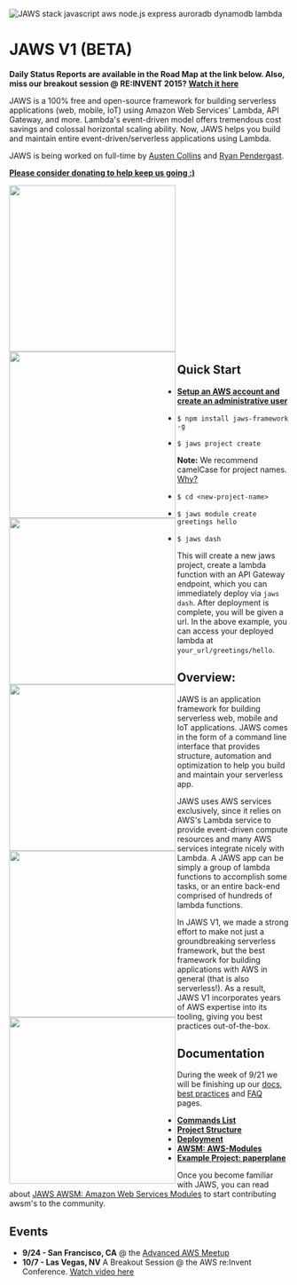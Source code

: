 ![JAWS stack javascript aws node.js express auroradb dynamodb lambda](img/jaws_framework_logo_animated_xl.gif)

JAWS V1 (BETA)
=================================

**Daily Status Reports are available in the Road Map at the link below.  Also, miss our breakout session @ RE:INVENT 2015? [Watch it here](https://www.youtube.com/watch?v=D_U6luQ6I90&feature=youtu.be)**

JAWS is a 100% free and open-source framework for building serverless applications (web, mobile, IoT) using Amazon Web Services' Lambda, API Gateway, and more.  Lambda's event-driven model offers tremendous cost savings and colossal horizontal scaling ability.  Now, JAWS helps you build and maintain entire event-driven/serverless applications using Lambda.

JAWS is being worked on full-time by [Austen Collins](https://twitter.com/austencollins) and [Ryan Pendergast](https://twitter.com/rynop).

**[Please consider donating to help keep us going :)](https://cash.me/$jawsframework)**

<a class="frame" href="https://gitter.im/jaws-framework/JAWS?utm_source=badge&utm_medium=badge&utm_campaign=pr-badge" target="_blank"><img src="img/jaws_gitter_chatroom.png" align="left" width="300"></a>

<br/><br/>

<a href="http://github.us11.list-manage1.com/subscribe?u=b4fad36768cab222f88338995&id=5f8407dded" target="_blank"><img src="img/jaws_email_list.png" align="left" width="300"></a>

<br/><br/>

<a href="https://docs.google.com/document/d/1SeTgtsQc620vcwgGMZ4F2yuWVf-A3JmpTn1VT8pKYsA/edit?usp=sharing" target="_blank"><img src="img/jaws_roadmap.png" align="left" width="300"></a>

<br/><br/>

<a href="http://teespring.com/jaws_og" target="_blank"><img src="img/jaws_shirts.png" align="left" width="300"></a>

<br/><br/>

<a href="https://www.livecoding.tv/jaws/" target="_blank"><img src="img/jaws_livecoding_channel.png" align="left" width="300"></a>

<br/><br/>

<a href="http://stackoverflow.com/questions/tagged/jaws" target="_blank"><img src="img/jaws_stackoverflow_tag.png" align="left" width="300"></a>

<br/><br/><br/>

## Quick Start

*  **[Setup an AWS account and create an administrative user](./docs/account_setup.md)**

*  ```$ npm install jaws-framework -g```

*  ```$ jaws project create```

 **Note:** We recommend camelCase for project names. [Why?](./docs/best_practices.md#project-names)

*  ```$ cd <new-project-name>```

*  ```$ jaws module create greetings hello```

* ```$ jaws dash```

This will create a new jaws project, create a lambda function with an API Gateway endpoint, which you can immediately deploy via
`jaws dash`.  After deployment is complete, you will be given a url.  In the above example, you can access your
deployed lambda at `your_url/greetings/hello`.

## Overview:

JAWS is an application framework for building serverless web, mobile and IoT applications.  JAWS comes in the form of a command line interface that provides structure, automation and optimization to help you build and maintain your serverless app.

JAWS uses AWS services exclusively, since it relies on AWS's Lambda service to provide event-driven compute resources and many AWS services integrate nicely with Lambda.  A JAWS app can be simply a group of lambda functions to accomplish some tasks, or an entire back-end comprised of hundreds of lambda functions.

In JAWS V1, we made a strong effort to make not just a groundbreaking serverless framework, but the best framework for building applications with AWS in general (that is also serverless!).  As a result, JAWS V1 incorporates years of AWS expertise into its tooling, giving you best practices out-of-the-box.

## Documentation

During the week of 9/21 we will be finishing up our [docs](./docs/), [best practices](./docs/best_practices.md) and [FAQ](./docs/FAQ.md) pages.

* **[Commands List](docs/commands.md)**
* **[Project Structure](docs/project_structure.md)**
* **[Deployment](docs/deployment.md)**
* **[AWSM: AWS-Modules](docs/aws_modules.md)**
* **[Example Project: paperplane](https://github.com/eahefnawy/paperplane)**

Once you become familiar with JAWS, you can read about [JAWS AWSM: Amazon Web Services Modules](https://github.com/awsm-org/awsm) to start contributing awsm's to the community.

## Events

* **9/24 - San Francisco, CA** @ the [Advanced AWS Meetup](http://www.meetup.com/AdvancedAWS/)
* **10/7 - Las Vegas, NV** A Breakout Session @ the AWS re:Invent Conference. [Watch video here](https://www.youtube.com/watch?v=D_U6luQ6I90&feature=youtu.be)
